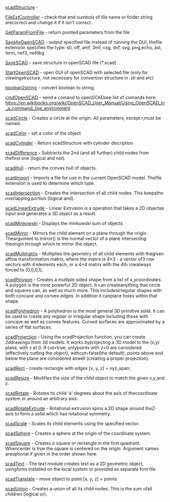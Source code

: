[scadStructure](scadStructure.m) - 

[FileExtController](FileExtController.m) -  check that end sumbols of file name or folder string arecorrect and change it if it isn't correct.

[GetParamFromFile](GetParamFromFile.m) - return pointed parameters from the file

[SaveAsOpenSCAD](SaveAsOpenSCAD.m) -  output specified file instead of running the GUI, thefile extension specifies the type: stl, off, amf, 3mf, csg, dxf, svg, png,echo, ast, term, nef3, nefdbg

[SaveSCAD](SaveSCAD.m) -  save structure in openSCAD file (*.scad)

[StartOpenSCAD](StartOpenSCAD.m) - open GUI of openSCAD with selected file (only for viewingstructure,  not necessary for convertion structure in .stl and etc)

[boolean2string](boolean2string.m) - convert boolean to string.

[cmdOpenSCAD](cmdOpenSCAD.m) -  send a comand to openSCADsee list of comands here:  https://en.wikibooks.org/wiki/OpenSCAD_User_Manual/Using_OpenSCAD_in_a_command_line_environment

[scadCircle](scadCircle.m) - Creates a circle at the origin. All parameters, except r,must be named.

[scadColor](scadColor.m) - set a color of the object

[scadCylinder](scadCylinder.m) -  Return scadStructure with cylinder discription

[scadDifference](scadDifference.m) - Subtracts the 2nd (and all further) child nodes from thefirst one (logical and not).

[scadHull](scadHull.m) - return the convex hull of objects.

[scadImport](scadImport.m) - Imports a file for use in the current OpenSCAD model. Thefile extension is used to determine which type.

[scadIntersection](scadIntersection.m) - Creates the intersection of all child nodes. This keepsthe overlapping portion (logical and).

[scadLinearExtrude](scadLinearExtrude.m) - Linear Extrusion is a operation that takes a 2D objectas input and generates a 3D object as a result.

[scadMinkowski](scadMinkowski.m) - Displays the minkowski sum of objects

[scadMirror](scadMirror.m) - Mirrors the child element on a plane through the origin. Theargument to mirror() is the normal vector of a plane intersecting theorigin through which to mirror the object.

[scadMultmatrix](scadMultmatrix.m) - Multiplies the geometry of all child elements with thegiven affine transformation matrix, where the matrix is 4×3 - a vector of3 row vectors with 4 elements each, or a 4×4 matrix with the 4th rowalways forced to [0,0,0,1].

[scadPolygon](scadPolygon.m) - Creates a multiple sided shape from a list of x,ycoordinates. A polygon is the most powerful 2D object. It can createanything that circle and squares can, as well as much more. This includesirregular shapes with both concave and convex edges. In addition it canplace holes within that shape.

[scadPolyhedron](scadPolyhedron.m) -  A polyhedron is the most general 3D primitive solid. It can be used to create any regular or irregular shape including those with concave as well as convex features. Curved surfaces are approximated by a series of flat surfaces.

[scadProjection](scadProjection.m) - Using the scadProjection function, you can create 2ddrawings from 3d models. It works byprojecting a 3D model to the (x,y) plane, with z at 0. If cut=true, onlypoints with z=0 are considered (effectively cutting the object), withcut=false(the default), points above and below the plane are considered aswell (creating a proper projection).

[scadRect](scadRect.m) - create rectangle with edges [x, y, z] = xyz_span;

[scadResize](scadResize.m) - Modifies the size of the child object to match the given x,y,and z.

[scadRotate](scadRotate.m) - Rotates its child 'a' degrees about the axis of thecoordinate system or around an arbitrary axis.

[scadRotateExtrude](scadRotateExtrude.m) - Rotational extrusion spins a 2D shape around theZ-axis to form a solid which has rotational symmetry.

[scadScale](scadScale.m) - Scales its child elements using the specified vector.

[scadSphere](scadSphere.m) - Creates a sphere at the origin of the coordinate system.

[scadSquare](scadSquare.m) - Creates a square or rectangle in the first quadrant. Whencenter is true the square is centered on the origin. Argument names areoptional if given in the order shown here.

[scadText](scadText.m) - The text module creates text as a 2D geometric object, usingfonts installed on the local system or provided as separate font file.

[scadTranslate](scadTranslate.m) - move object to point [x, y, z] = points

[scadUnion](scadUnion.m) - Creates a union of all its child nodes. This is the sum ofall children (logical or).
